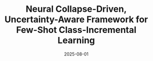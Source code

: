---
title: "Neural Collapse-Driven, Uncertainty-Aware Framework for Few-Shot Class-Incremental Learning"
collection: publications
category: thesis
permalink: /publications/msthesis
nolink: true
header:
    teaser: /images/msthesis.jpg
date: 2025-08-01
authors: <b>Sungwon Woo</b>
venue: M.S. Thesis, Sogang University, 2025.
tags: ["continual learning", "few-shot learning", "neural collapse"]
buttons:
    - type: paper
      url: /files/Sungwon_s_Masters.pdf
    - type: presentation
      url: /files/ms_thesis.pdf
---